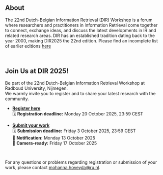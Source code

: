 <br>

## About
The 22nd Dutch-Belgian Information Retrieval (DIR) Workshop is a forum where researchers and practitioners in Information Retrieval come together to connect, exchange ideas, and discuss the latest developments in IR and related research areas. DIR has an established tradition dating back to the year 2000, making DIR2025 the 22nd edition. Please find an incomplete list of earlier editions [here](https://www.informatiewetenschap.org/dir-history.html)

<br>

## Join Us at DIR 2025!

Be part of the 22nd Dutch-Belgian Information Retrieval Workshop at Radboud University, Nijmegen.  
We warmly invite you to register and to share your latest research with the community.


- [**Register here**](https://u1.survey.science.ru.nl/index.php/548355?lang=en)  
  🗓️ **Registration deadline:** Monday 20 October 2025, 23:59 CEST  

- [**Submit your work**](https://informagus.nl/dir2025/cfp)  
  🗓️ **Submission deadline:** Friday 3 October 2025, 23:59 CEST  
  🔔 **Notification:** Monday 13 October 2025  
  🧾 **Camera-ready:** Friday 17 October 2025  

<br>

For any questions or problems regarding registration or submission of your work, please contact [mohanna.hoveyda@ru.nl](mailto:mohanna.hoveyda@ru.nl).